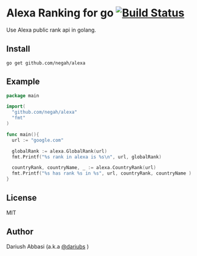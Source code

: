Alexa Ranking for go [![Build Status](https://travis-ci.org/negah/alexa.svg?branch=master)](https://travis-ci.org/negah/alexa)
====================
Use Alexa public rank api in golang.

Install
-------
```shell
go get github.com/negah/alexa
```

Example
-------
```go
package main

import(
  "github.com/negah/alexa"
  "fmt"
)

func main(){
  url := "google.com"

  globalRank := alexa.GlobalRank(url)
  fmt.Printf("%s rank in alexa is %s\n", url, globalRank)

  countryRank, countryName, _ := alexa.CountryRank(url)
  fmt.Printf("%s has rank %s in %s", url, countryRank, countryName )
}

```

License
-------
MIT

Author
------
Dariush Abbasi (a.k.a [@dariubs](https://github.com/dariubs) )
